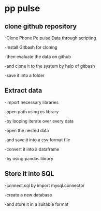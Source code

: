 # pp pulse

## clone github repository
-Clone Phone Pe pulse Data through scripting 

-Install Gitbash for cloning 

-then evaluate the data on github 

-and clone it to the system by help of gitbash 

-save it into a folder 

## Extract data

-import necessary libraries

-open path using os library

-by looping iterate over every data

-open the nested data

-and save it into a csv format file

-convert it into a dataframe

-by using pandas library

## Store it into SQL

-connect sql by import mysql.connector

-create a new database

-and store it in a suitable format
